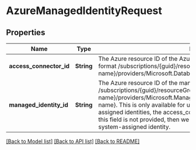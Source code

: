 # AzureManagedIdentityRequest
## Properties

| Name | Type | Description | Notes |
|------------ | ------------- | ------------- | -------------|
| **access\_connector\_id** | **String** | The Azure resource ID of the Azure Databricks Access Connector. Use the format /subscriptions/{guid}/resourceGroups/{rg-name}/providers/Microsoft.Databricks/accessConnectors/{connector-name}. | [default to null] |
| **managed\_identity\_id** | **String** | The Azure resource ID of the managed identity. Use the format /subscriptions/{guid}/resourceGroups/{rg-name}/providers/Microsoft.ManagedIdentity/userAssignedIdentities/{identity-name}. This is only available for user-assigned identities. For system-assigned identities, the access_connector_id is used to identify the identity. If this field is not provided, then we assume the AzureManagedIdentity is for a system-assigned identity.  | [optional] [default to null] |

[[Back to Model list]](../README.md#documentation-for-models) [[Back to API list]](../README.md#documentation-for-api-endpoints) [[Back to README]](../README.md)

